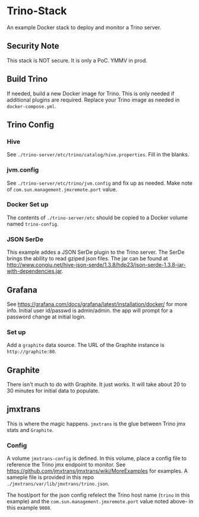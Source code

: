# Trino-Stack
An example Docker stack to deploy and monitor a Trino server.

## Security Note
This stack is NOT secure. It is only a PoC. YMMV in prod.

## Build Trino
If needed, build a new Docker image for Trino. This is only needed if additional plugins are required. Replace your Trino image as needed in `docker-compose.yml`.

## Trino Config
### Hive
See `./trino-server/etc/trino/catalog/hive.properties`. Fill in the blanks.

### jvm.config
See `./trino-server/etc/trino/jvm.config` and fix up as needed. Make note of `com.sun.management.jmxremote.port` value.

### Docker Set up
The contents of `./trino-server/etc` should be copied to a Docker volume named `trino-config`.

### JSON SerDe
This example addes a JSON SerDe plugin to the Trino server. The SerDe brings the ability to read gziped json files. The jar can be found at http://www.congiu.net/hive-json-serde/1.3.8/hdp23/json-serde-1.3.8-jar-with-dependencies.jar.

## Grafana
See https://grafana.com/docs/grafana/latest/installation/docker/ for more info. Initial user id/passwd is admin/admin. the app will prompt for a password change at initial login.

### Set up
Add a `graphite` data source. The URL of the Graphite instance is `http://graphite:80`.

## Graphite
There isn't much to do with Graphite. It just works. It will take about 20 to 30 minutes for initial data to populate.

## jmxtrans
This is where the magic happens. `jmxtrans` is the glue between Trino jmx stats and `Graphite`.

### Config
A volume `jmxtrans-config` is defined. In this volume, place a config file to reference the Trino jmx endpoint to monitor. See https://github.com/jmxtrans/jmxtrans/wiki/MoreExamples for examples. A sameple file is provided in this repo `./jmxtrans/var/lib/jmxtrans/trino.json`.

The host/port for the json config refelect the Trino host name (`trino` in this example) and the `com.sun.management.jmxremote.port` value noted above- in this example `9080`.

